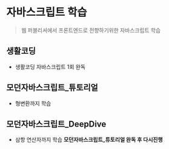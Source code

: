 # 자바스크립트 학습
> 웹 퍼블리셔에서 프론트엔드로 전향하기위한 자바스크립트 학습
## 생활코딩
* 생활코딩 자바스크립트 1회 완독
## 모던자바스크립트_튜토리얼
* 형변환까지 학습
## 모던자바스크립트_DeepDive
* 삼항 연산자까지 학습
__모던자바스크립트_튜토리얼 완독 후 다시진행__


    